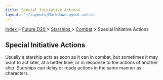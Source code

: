 ```yaml
---
title: Special Initiative Actions
layout: '~/layouts/MarkdownLayout.astro'
---
```


[ Index ](/) > [ Future D20 ](/future.d20.srd) > [ Starships ](/future.d20.srd/starships) > [ Combat](/future.d20.srd/starships/combat) > Special Initiative Actions

##  Special Initiative Actions

Usually a starship acts as soon as it can in combat, but sometimes it may want
to act later, at a better time, or in response to the actions of another ship.
Starships can delay or ready actions in the same manner as characters.


